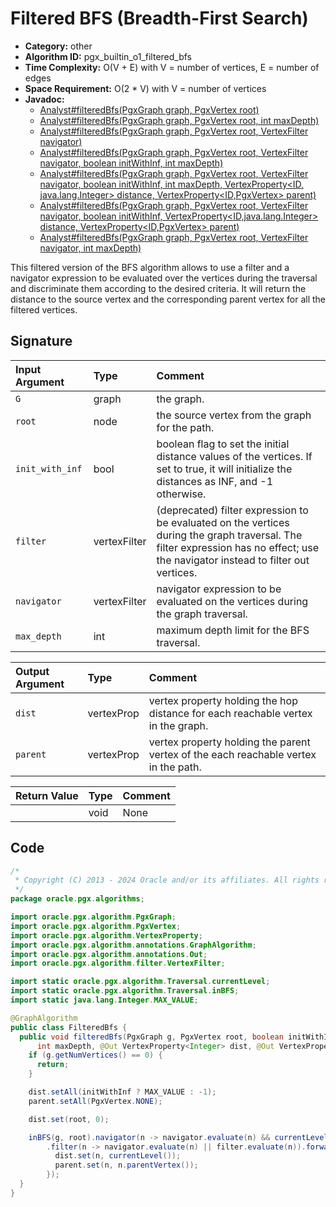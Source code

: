 # Filtered BFS (Breadth-First Search)

- **Category:** other
- **Algorithm ID:** pgx_builtin_o1_filtered_bfs
- **Time Complexity:** O(V + E) with V = number of vertices, E = number of edges
- **Space Requirement:** O(2 * V) with V = number of vertices
- **Javadoc:** 
  - [Analyst#filteredBfs(PgxGraph graph, PgxVertex<ID> root)](https://docs.oracle.com/en/database/oracle/property-graph/24.4/spgjv/oracle/pgx/api/Analyst.html#filteredBfs_oracle_pgx_api_PgxGraph_ID_)
  - [Analyst#filteredBfs(PgxGraph graph, PgxVertex<ID> root, int maxDepth)](https://docs.oracle.com/en/database/oracle/property-graph/24.4/spgjv/oracle/pgx/api/Analyst.html#filteredBfs_oracle_pgx_api_PgxGraph_ID_int_)
  - [Analyst#filteredBfs(PgxGraph graph, PgxVertex<ID> root, VertexFilter navigator)](https://docs.oracle.com/en/database/oracle/property-graph/24.4/spgjv/oracle/pgx/api/Analyst.html#filteredBfs_oracle_pgx_api_PgxGraph_oracle_pgx_api_PgxVertex_oracle_pgx_api_filter_VertexFilter_)
  - [Analyst#filteredBfs(PgxGraph graph, PgxVertex<ID> root, VertexFilter navigator, boolean initWithInf, int maxDepth)](https://docs.oracle.com/en/database/oracle/property-graph/24.4/spgjv/oracle/pgx/api/Analyst.html#filteredBfs_oracle_pgx_api_PgxGraph_oracle_pgx_api_PgxVertex_oracle_pgx_api_filter_VertexFilter_boolean_int_)
  - [Analyst#filteredBfs(PgxGraph graph, PgxVertex<ID> root, VertexFilter navigator, boolean initWithInf, int maxDepth, VertexProperty<ID,​java.lang.Integer> distance, VertexProperty<ID,​PgxVertex<ID>> parent)](https://docs.oracle.com/en/database/oracle/property-graph/24.4/spgjv/oracle/pgx/api/Analyst.html#filteredBfs_oracle_pgx_api_PgxGraph_oracle_pgx_api_PgxVertex_oracle_pgx_api_filter_VertexFilter_boolean_int_oracle_pgx_api_VertexProperty_oracle_pgx_api_VertexProperty_)
  - [Analyst#filteredBfs(PgxGraph graph, PgxVertex<ID> root, VertexFilter navigator, boolean initWithInf, VertexProperty<ID,​java.lang.Integer> distance, VertexProperty<ID,​PgxVertex<ID>> parent)](https://docs.oracle.com/en/database/oracle/property-graph/24.4/spgjv/oracle/pgx/api/Analyst.html#filteredBfs_oracle_pgx_api_PgxGraph_oracle_pgx_api_PgxVertex_oracle_pgx_api_filter_VertexFilter_boolean_oracle_pgx_api_VertexProperty_oracle_pgx_api_VertexProperty_)
  - [Analyst#filteredBfs(PgxGraph graph, PgxVertex<ID> root, VertexFilter navigator, int maxDepth)](https://docs.oracle.com/en/database/oracle/property-graph/24.4/spgjv/oracle/pgx/api/Analyst.html#filteredBfs_oracle_pgx_api_PgxGraph_oracle_pgx_api_PgxVertex_oracle_pgx_api_filter_VertexFilter_int_)

This filtered version of the BFS algorithm allows to use a filter and a navigator expression to be evaluated over the vertices during the traversal and discriminate them according to the desired criteria. It will return the distance to the source vertex and the corresponding parent vertex for all the filtered vertices.

## Signature

| Input Argument | Type | Comment |
| :--- | :--- | :--- |
| `G` | graph | the graph. |
| `root` | node | the source vertex from the graph for the path. |
| `init_with_inf` | bool | boolean flag to set the initial distance values of the vertices. If set to true, it will initialize the distances as INF, and -1 otherwise. |
| `filter` | vertexFilter | (deprecated) filter expression to be evaluated on the vertices during the graph traversal. The filter expression has no effect; use the navigator instead to filter out vertices. |
| `navigator` | vertexFilter | navigator expression to be evaluated on the vertices during the graph traversal. |
| `max_depth` | int | maximum depth limit for the BFS traversal. |

| Output Argument | Type | Comment |
| :--- | :--- | :--- |
| `dist` | vertexProp<int> | vertex property holding the hop distance for each reachable vertex in the graph. |
| `parent` | vertexProp<node> | vertex property holding the parent vertex of the each reachable vertex in the path. |

| Return Value | Type | Comment |
| :--- | :--- | :--- |
| | void | None |

## Code

```java
/*
 * Copyright (C) 2013 - 2024 Oracle and/or its affiliates. All rights reserved.
 */
package oracle.pgx.algorithms;

import oracle.pgx.algorithm.PgxGraph;
import oracle.pgx.algorithm.PgxVertex;
import oracle.pgx.algorithm.VertexProperty;
import oracle.pgx.algorithm.annotations.GraphAlgorithm;
import oracle.pgx.algorithm.annotations.Out;
import oracle.pgx.algorithm.filter.VertexFilter;

import static oracle.pgx.algorithm.Traversal.currentLevel;
import static oracle.pgx.algorithm.Traversal.inBFS;
import static java.lang.Integer.MAX_VALUE;

@GraphAlgorithm
public class FilteredBfs {
  public void filteredBfs(PgxGraph g, PgxVertex root, boolean initWithInf, VertexFilter filter, VertexFilter navigator,
      int maxDepth, @Out VertexProperty<Integer> dist, @Out VertexProperty<PgxVertex> parent) {
    if (g.getNumVertices() == 0) {
      return;
    }

    dist.setAll(initWithInf ? MAX_VALUE : -1);
    parent.setAll(PgxVertex.NONE);

    dist.set(root, 0);

    inBFS(g, root).navigator(n -> navigator.evaluate(n) && currentLevel() < maxDepth)
        .filter(n -> navigator.evaluate(n) || filter.evaluate(n)).forward(n -> {
          dist.set(n, currentLevel());
          parent.set(n, n.parentVertex());
        });
  }
}
```

